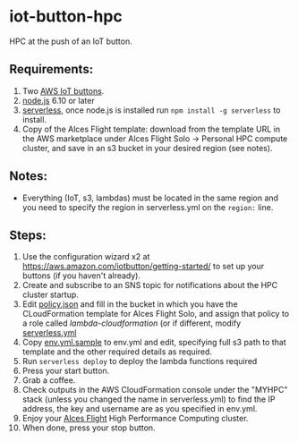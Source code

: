 # iot-button-hpc
HPC at the push of an IoT button.

## Requirements:
1. Two [AWS IoT buttons](https://aws.amazon.com/iotbutton/).
1. [node.js](https://nodejs.org) 6.10 or later
3. [serverless](https://serverless.com), once node.js is installed run `npm install -g serverless` to install.
4. Copy of the Alces Flight template: download from the template URL in the AWS marketplace under Alces Flight Solo -> Personal HPC compute cluster, and save in an s3 bucket in your desired region (see notes).

## Notes:
* Everything (IoT, s3, lambdas) must be located in the same region and you need to specify the region in serverless.yml on the `region:` line.

## Steps:
1. Use the configuration wizard x2 at https://aws.amazon.com/iotbutton/getting-started/ to set up your buttons (if you haven't already).
1. Create and subscribe to an SNS topic for notifications about the HPC cluster startup.
2. Edit [policy.json](policy.json) and fill in the bucket in which you have the CLoudFormation template for Alces Flight Solo, and assign that policy to a role called *lambda-cloudformation* (or if different, modify [serverless.yml](serverless.yml)
3. Copy [env.yml.sample](env.yml.sample) to env.yml and edit, specifying full s3 path to that template and the other required details as required.
4. Run `serverless deploy` to deploy the lambda functions required
5. Press your start button.
6. Grab a coffee.
7. Check outputs in the AWS CloudFormation console under the "MYHPC" stack (unless you changed the name in serverless.yml) to find the IP address, the key and username are as you specified in env.yml.
8. Enjoy your [Alces Flight](http://alces-flight) High Performance Computing cluster.
9. When done, press your stop button.
